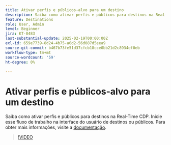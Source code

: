 ```yaml
---
title: Ativar perfis e públicos-alvo para um destino
description: Saiba como ativar perfis e públicos para destinos na Real-Time CDP.
feature: Destinations
role: User, Admin
level: Beginner
jira: KT-8483
last-substantial-update: 2025-02-19T00:00:00Z
exl-id: 659e7739-8d24-4b75-a0d2-56d087d5eea9
source-git-commit: b467b73fe51d37cfcb18cce0bb21d2c8934ef0eb
workflow-type: tm+mt
source-wordcount: '59'
ht-degree: 0%

---
```


# Ativar perfis e públicos-alvo para um destino

Saiba como ativar perfis e públicos para destinos na Real-Time CDP.  Inicie esse fluxo de trabalho na interface do usuário de destinos ou públicos. Para obter mais informações, visite a [documentação](https://experienceleague.adobe.com/pt-br/docs/experience-platform/destinations/ui/activate/activation-overview).

>[!VIDEO](https://video.tv.adobe.com/v/3445815/?learn=on&enablevpops&captions=por_br)

